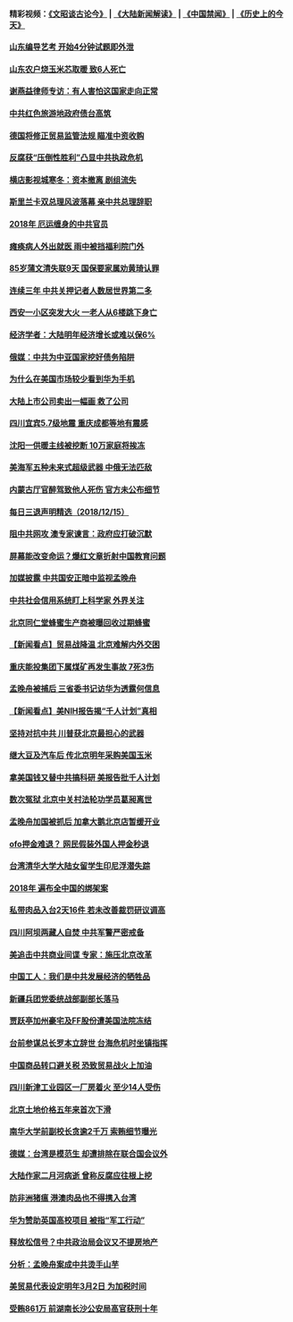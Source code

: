 #### 精彩视频：[《文昭谈古论今》](https://github.com/gfw-breaker/wenzhao/blob/master/README.md?t=12162131) | [《大陆新闻解读》](https://github.com/gfw-breaker/ntdtv-comedy/blob/master/README.md?t=12162131) | [《中国禁闻》](https://github.com/gfw-breaker/ntdtv-news/blob/master/README.md?t=12162131) | [《历史上的今天》](https://github.com/gfw-breaker/today-in-history/blob/master/README.md?t=12162131) 

#### [山东编导艺考 开始4分钟试题即外泄](../pages/nsc413/n10914576.md?t=12162131) 

#### [山东农户烧玉米芯取暖 致6人死亡](../pages/nsc413/n10914548.md?t=12162131) 

#### [谢燕益律师专访：有人害怕这国家走向正常](../pages/nsc413/n10904430.md?t=12162131) 

#### [中共红色旅游地政府债台高筑](../pages/nsc413/n10914507.md?t=12162131) 

#### [德国将修正贸易监管法规 瞄准中资收购](../pages/nsc413/n10914486.md?t=12162131) 

#### [反腐获“压倒性胜利”凸显中共执政危机](../pages/nsc413/n10914447.md?t=12162131) 

#### [横店影视城寒冬：资本撤离 剧组流失](../pages/nsc413/n10914383.md?t=12162131) 

#### [斯里兰卡双总理风波落幕 亲中共总理辞职](../pages/nsc413/n10914382.md?t=12162131) 

#### [2018年 厄运缠身的中共官员](../pages/nsc413/n10904484.md?t=12162131) 

#### [瘫痪病人外出就医 雨中被挡福利院门外](../pages/nsc413/n10914372.md?t=12162131) 

#### [85岁蒲文清失联9天 国保要家属劝黄琦认罪](../pages/nsc413/n10914104.md?t=12162131) 

#### [连续三年 中共关押记者人数居世界第二多](../pages/nsc413/n10914277.md?t=12162131) 


#### [西安一小区突发大火 一老人从6楼跳下身亡](../pages/nsc413/n10914035.md?t=12162131) 

#### [经济学者：大陆明年经济增长或难以保6%](../pages/nsc413/n10914038.md?t=12162131) 

#### [俄媒：中共为中亚国家挖好债务陷阱](../pages/nsc413/n10913976.md?t=12162131) 

#### [为什么在美国市场较少看到华为手机](../pages/nsc413/n10912210.md?t=12162131) 

#### [大陆上市公司卖出一幅画 救了公司](../pages/nsc413/n10913613.md?t=12162131) 

#### [四川宜宾5.7级地震 重庆成都等地有震感](../pages/nsc413/n10913926.md?t=12162131) 

#### [沈阳一供暖主线被挖断 10万家庭将挨冻](../pages/nsc413/n10913850.md?t=12162131) 

#### [美海军五种未来式超级武器 中俄无法匹敌](../pages/nsc413/n10913021.md?t=12162131) 

#### [内蒙古厅官醉驾致他人死伤 官方未公布细节](../pages/nsc413/n10913723.md?t=12162131) 

#### [每日三退声明精选（2018/12/15）](../pages/nsc413/n10913695.md?t=12162131) 

#### [阻中共网攻 澳专家谏言：政府应打破沉默](../pages/nsc413/n10912265.md?t=12162131) 

#### [屏幕能改变命运？爆红文章折射中国教育问题](../pages/nsc413/n10913431.md?t=12162131) 

#### [加媒披露 中共国安正暗中监视孟晚舟](../pages/nsc413/n10913529.md?t=12162131) 

#### [中共社会信用系统盯上科学家 外界关注](../pages/nsc413/n10913434.md?t=12162131) 

#### [北京同仁堂蜂蜜生产商被曝回收过期蜂蜜](../pages/nsc413/n10913436.md?t=12162131) 

#### [【新闻看点】贸易战降温 北京难解内外交困](../pages/nsc413/n10913260.md?t=12162131) 

#### [重庆能投集团下属煤矿再发生事故 7死3伤](../pages/nsc413/n10913374.md?t=12162131) 

#### [孟晚舟被捕后 三省委书记访华为透露何信息](../pages/nsc413/n10913195.md?t=12162131) 

#### [【新闻看点】美NIH报告揭“千人计划”真相](../pages/nsc413/n10913124.md?t=12162131) 

#### [坚持对抗中共 川普获北京最担心的武器](../pages/nsc413/n10913202.md?t=12162131) 

#### [继大豆及汽车后 传北京明年采购美国玉米](../pages/nsc413/n10913299.md?t=12162131) 

#### [拿美国钱又替中共搞科研 美报告批千人计划](../pages/nsc413/n10913071.md?t=12162131) 

#### [数次冤狱 北京中关村法轮功学员葛昶离世](../pages/nsc413/n10912911.md?t=12162131) 

#### [孟晚舟加国被抓后 加拿大鹅北京店暂缓开业](../pages/nsc413/n10913156.md?t=12162131) 

#### [ofo押金难退？ 网民假装外国人押金秒退](../pages/nsc413/n10913077.md?t=12162131) 

#### [台湾清华大学大陆女留学生印尼浮潜失踪](../pages/nsc413/n10913072.md?t=12162131) 

#### [2018年 遍布全中国的绑架案](../pages/nsc413/n10912746.md?t=12162131) 

#### [私带肉品入台2天16件 若未改善裁罚研议调高](../pages/nsc413/n10913022.md?t=12162131) 

#### [四川阿坝两藏人自焚 中共军警严密戒备](../pages/nsc413/n10913019.md?t=12162131) 


#### [美追击中共商业间谍 专家：施压北京改革](../pages/nsc413/n10911924.md?t=12162131) 

#### [中国工人：我们是中共发展经济的牺牲品](../pages/nsc413/n10912028.md?t=12162131) 

#### [新疆兵团党委统战部副部长落马](../pages/nsc413/n10912685.md?t=12162131) 

#### [贾跃亭加州豪宅及FF股份遭美国法院冻结](../pages/nsc413/n10912568.md?t=12162131) 

#### [台前参谋总长罗本立辞世 台海危机时坐镇指挥](../pages/nsc413/n10912587.md?t=12162131) 

#### [中国商品转口避关税 恐致贸易战火上加油](../pages/nsc413/n10912597.md?t=12162131) 

#### [四川新津工业园区一厂房着火 至少14人受伤](../pages/nsc413/n10912592.md?t=12162131) 

#### [北京土地价格五年来首次下滑](../pages/nsc413/n10912375.md?t=12162131) 

#### [南华大学前副校长贪逾2千万 索贿细节曝光](../pages/nsc413/n10911847.md?t=12162131) 

#### [德媒：台湾是模范生 却遭排除在联合国会议外](../pages/nsc413/n10912456.md?t=12162131) 

#### [大陆作家二月河病逝 曾称反腐应往根上挖](../pages/nsc413/n10912374.md?t=12162131) 

#### [防非洲猪瘟 港澳肉品也不得携入台湾](../pages/nsc413/n10912297.md?t=12162131) 

#### [华为赞助英国高校项目 被指“军工行动”](../pages/nsc413/n10911791.md?t=12162131) 

#### [释放松信号？中共政治局会议又不提房地产](../pages/nsc413/n10912089.md?t=12162131) 

#### [分析：孟晚舟案成中共烫手山芋](../pages/nsc413/n10910390.md?t=12162131) 

#### [美贸易代表设定明年3月2日 为加税时间](../pages/nsc413/n10912255.md?t=12162131) 

#### [受贿861万 前湖南长沙公安局高官获刑十年](../pages/nsc413/n10912287.md?t=12162131) 


